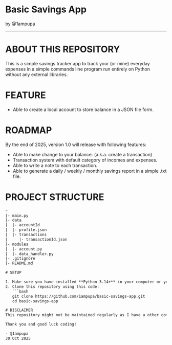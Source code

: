 # Basic Savings App
by @1ampupa

---

# ABOUT THIS REPOSITORY
This is a simple savings tracker app to track your (or mine) everyday expenses in
a simple commands line program run entirely on Python without any external libraries.

# FEATURE

- Able to create a local account to store balance in a JSON file form.

# ROADMAP

By the end of 2025, version 1.0 will release with following features:

- Able to make change to your balance. (a.k.a. create a transaction)
- Transaction system with default category of incomes and expenses.
- Able to write a note to each transaction.
- Able to generate a daily / weekly / monthly savings report in a simple .txt file.

# PROJECT STRUCTURE
```txt
~ 
|- main.py 
|- data 
|  |- accountId 
|  |- profile.json 
|  |- transactions 
|     |- transactionId.json
|- modules 
|  |- account.py 
|  |- data_handler.py 
|- .gitignore 
|- README.md

# SETUP

1. Make sure you have installed **Python 3.14+** in your computer or your environment.
2. Clone this repository using this code:
   ```bash
   git clone https://github.com/1ampupa/basic-savings-app.git
   cd basic-savings-app

# DISCLAIMER
This repository might not be maintained regularly as I have a other commitments and this is only a personal project in my free time, hope you understand :D

Thank you and good luck coding!

- @1ampupa
30 Oct 2025
